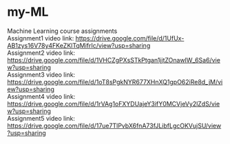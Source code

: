 # my-ML  
Machine Learning course assignments  
Assignment1 video link: 
https://drive.google.com/file/d/1UfUx-AB1zys16V78y4FKeZKlTqMifrIc/view?usp=sharing  
Assignment2 video link:
https://drive.google.com/file/d/1VHCZgPXsSTkPtgan1jjtZOnawIW_6Sa6/view?usp=sharing  
Assignment3 video link: 
https://drive.google.com/file/d/1oT8sPgkNYR677XHnXQ1gpO62iRe8d_jM/view?usp=sharing  
Assignment4 video link: 
https://drive.google.com/file/d/1rVAg1oFXYDUajeY3ifY0MCVjeVy2lZdS/view?usp=sharing  
Assignment5 video link:
https://drive.google.com/file/d/17ue7TlPvbX6fnA73fJLibfLgcOKVujSU/view?usp=sharing  
